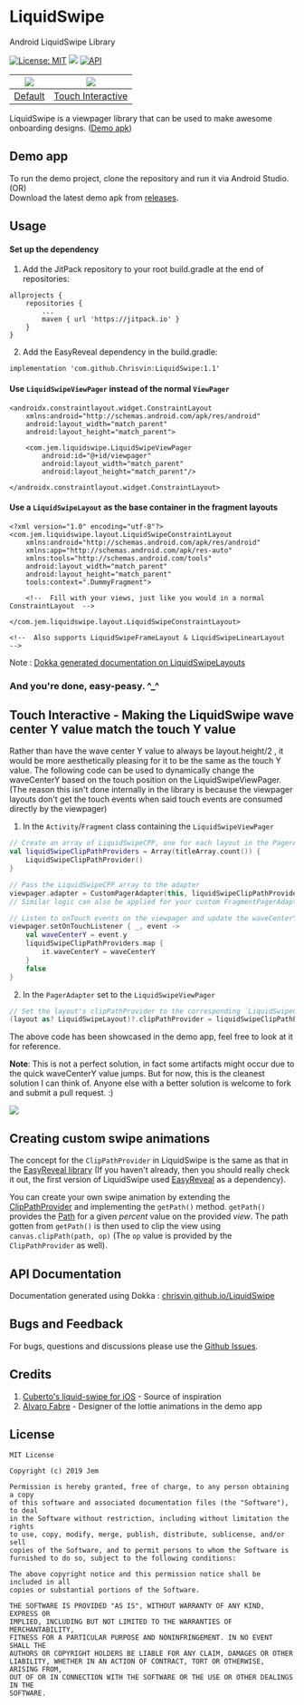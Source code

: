 # LiquidSwipe
 Android LiquidSwipe Library

 [![License: MIT](https://img.shields.io/badge/License-MIT-silver.svg)](https://opensource.org/licenses/MIT) [![](https://jitpack.io/v/Chrisvin/LiquidSwipe.svg)](https://jitpack.io/#Chrisvin/LiquidSwipe) [![API](https://img.shields.io/badge/API-21%2B-blue.svg?style=flat)](https://android-arsenal.com/api?level=21) 

| <img src="./demo%20screenshots/LiquidSwipeDemo.gif"/> | <img src="./demo%20screenshots/LiquidSwipeDemo_Touch_Interactive.gif"/> |
| :-: | :-: |
| [Default](#usage) | [Touch Interactive](#touch-interactive---making-the-liquidswipe-wave-center-y-value-match-the-touch-y-value) |

LiquidSwipe is a viewpager library that can be used to make awesome onboarding designs. ([Demo apk](https://github.com/Chrisvin/LiquidSwipe/releases/download/1.0/LiquidSwipeDemo.apk))

## Demo app
To run the demo project, clone the repository and run it via Android Studio.
</br>(OR)
</br>Download the latest demo apk from [releases](https://github.com/Chrisvin/LiquidSwipe/releases).

## Usage
#### Set up the dependency
1. Add the JitPack repository to your root build.gradle at the end of repositories:
```
allprojects {
	repositories {
		...
		maven { url 'https://jitpack.io' }
	}
}
```
2. Add the EasyReveal dependency in the build.gradle:
```
implementation 'com.github.Chrisvin:LiquidSwipe:1.1'
```

#### Use `LiquidSwipeViewPager` instead of the normal `ViewPager`
```
<androidx.constraintlayout.widget.ConstraintLayout 
    xmlns:android="http://schemas.android.com/apk/res/android"
    android:layout_width="match_parent"
    android:layout_height="match_parent">

    <com.jem.liquidswipe.LiquidSwipeViewPager
        android:id="@+id/viewpager"
        android:layout_width="match_parent"
        android:layout_height="match_parent"/>

</androidx.constraintlayout.widget.ConstraintLayout>
```

#### Use a `LiquidSwipeLayout` as the base container in the fragment layouts
```
<?xml version="1.0" encoding="utf-8"?>
<com.jem.liquidswipe.layout.LiquidSwipeConstraintLayout
    xmlns:android="http://schemas.android.com/apk/res/android"
    xmlns:app="http://schemas.android.com/apk/res-auto"
    xmlns:tools="http://schemas.android.com/tools"
    android:layout_width="match_parent"
    android:layout_height="match_parent"
    tools:context=".DummyFragment">

    <!--  Fill with your views, just like you would in a normal ConstraintLayout  -->

</com.jem.liquidswipe.layout.LiquidSwipeConstraintLayout>

<!--  Also supports LiquidSwipeFrameLayout & LiquidSwipeLinearLayout  -->
```
Note : [Dokka generated documentation on LiquidSwipeLayouts](https://chrisvin.github.io/LiquidSwipe/com.jem.liquidswipe.layout/)

### And you're done, easy-peasy. ^_^

## Touch Interactive - Making the LiquidSwipe wave center Y value match the touch Y value

Rather than have the wave center Y value to always be layout.height/2 , it would be more aesthetically pleasing for it to be the same as the touch Y value. 
The following code can be used to dynamically change the waveCenterY based on the touch position on the LiquidSwipeViewPager.
(The reason this isn't done internally in the library is because the viewpager layouts don't get the touch events when said touch events are consumed directly by the viewpager)

1. In the `Activity`/`Fragment` class containing the `LiquidSwipeViewPager`
```kotlin
// Create an array of LiquidSwipeCPP, one for each layout in the PagerAdapter
val liquidSwipeClipPathProviders = Array(titleArray.count()) {
    LiquidSwipeClipPathProvider()
}

// Pass the LiquidSwipeCPP array to the adapter
viewpager.adapter = CustomPagerAdapter(this, liquidSwipeClipPathProviders)
// Similar logic can also be applied for your custom FragmentPagerAdapter/FragmentStatePagerAdapter

// Listen to onTouch events on the viewpager and update the waveCenterY value of the LiquidSwipeCPPs
viewpager.setOnTouchListener { _, event ->
    val waveCenterY = event.y
    liquidSwipeClipPathProviders.map {
        it.waveCenterY = waveCenterY
    }
    false
}
```
2. In the `PagerAdapter` set to the `LiquidSwipeViewPager`
```kotlin
// Set the layout's clipPathProvider to the corresponding `LiquidSwipeClipPathProvider`
(layout as? LiquidSwipeLayout)?.clipPathProvider = liquidSwipeClipPathProviders[position]
```

The above code has been showcased in the demo app, feel free to look at it for reference.

**Note**: 
This is not a perfect solution, in fact some artifacts might occur due to the quick waveCenterY value jumps. 
But for now, this is the cleanest solution I can think of.
Anyone else with a better solution is welcome to fork and submit a pull request. :)

<img src="./demo%20screenshots/LiquidSwipeDemo_Touch_Interactive.gif"/>

## Creating custom swipe animations

The concept for the `ClipPathProvider` in LiquidSwipe is the same as that in the [EasyReveal library](https://github.com/Chrisvin/EasyReveal) (If you haven't already, then you should really check it out, the first version of LiquidSwipe used [EasyReveal](https://github.com/Chrisvin/EasyReveal) as a dependency).

You can create your own swipe animation by extending the [ClipPathProvider](https://github.com/Chrisvin/LiquidSwipe/blob/master/liquidswipe/src/main/java/com/jem/liquidswipe/base/ClipPathProvider.kt) and implementing the `getPath()` method. `getPath()` provides the [Path](https://developer.android.com/reference/android/graphics/Path) for a given *percent* value on the provided *view*.  The path gotten from `getPath()` is then used to clip the view using `canvas.clipPath(path, op)` (The `op` value is provided by the `ClipPathProvider` as well).

## API Documentation

Documentation generated using Dokka : [chrisvin.github.io/LiquidSwipe](https://chrisvin.github.io/LiquidSwipe/)

## Bugs and Feedback
For bugs, questions and discussions please use the [Github Issues](https://github.com/Chrisvin/LiquidSwipe/issues).

## Credits
1. [Cuberto's liquid-swipe for iOS](https://github.com/Cuberto/liquid-swipe) - Source of inspiration
2. [Alvaro Fabre](https://lottiefiles.com/tomfabre) - Designer of the lottie animations in the demo app

## License
```
MIT License

Copyright (c) 2019 Jem

Permission is hereby granted, free of charge, to any person obtaining a copy
of this software and associated documentation files (the "Software"), to deal
in the Software without restriction, including without limitation the rights
to use, copy, modify, merge, publish, distribute, sublicense, and/or sell
copies of the Software, and to permit persons to whom the Software is
furnished to do so, subject to the following conditions:

The above copyright notice and this permission notice shall be included in all
copies or substantial portions of the Software.

THE SOFTWARE IS PROVIDED "AS IS", WITHOUT WARRANTY OF ANY KIND, EXPRESS OR
IMPLIED, INCLUDING BUT NOT LIMITED TO THE WARRANTIES OF MERCHANTABILITY,
FITNESS FOR A PARTICULAR PURPOSE AND NONINFRINGEMENT. IN NO EVENT SHALL THE
AUTHORS OR COPYRIGHT HOLDERS BE LIABLE FOR ANY CLAIM, DAMAGES OR OTHER
LIABILITY, WHETHER IN AN ACTION OF CONTRACT, TORT OR OTHERWISE, ARISING FROM,
OUT OF OR IN CONNECTION WITH THE SOFTWARE OR THE USE OR OTHER DEALINGS IN THE
SOFTWARE.
```
